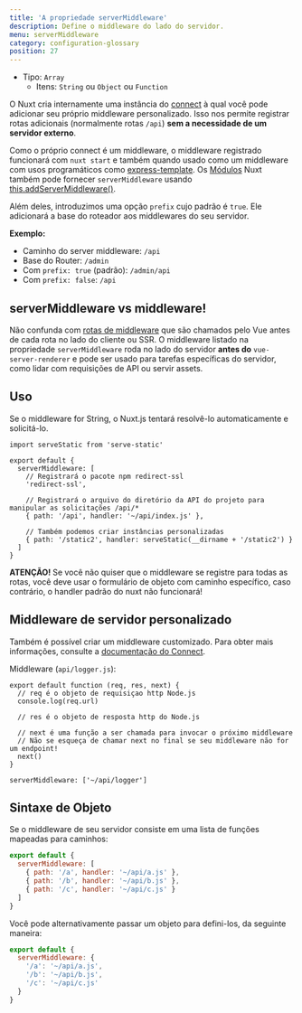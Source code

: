 ```yaml
---
title: 'A propriedade serverMiddleware'
description: Define o middleware do lado do servidor.
menu: serverMiddleware
category: configuration-glossary
position: 27
---
```


- Tipo: `Array`
  - Itens: `String` ou `Object` ou `Function`

O Nuxt cria internamente uma instância do [connect](https://github.com/senchalabs/connect) à qual você pode adicionar seu próprio middleware personalizado. Isso nos permite registrar rotas adicionais (normalmente rotas `/api`) **sem a necessidade de um servidor externo**.

Como o próprio connect é um middleware, o middleware registrado funcionará com `nuxt start` e também quando usado como um middleware com usos programáticos como [express-template](https://github.com/nuxt-community/express-template). Os [Módulos](/guide/modules) Nuxt também pode fornecer `serverMiddleware` usando [this.addServerMiddleware()](/guides/internals-glossary/internals-module-container#addservermiddleware-middleware).

Além deles, introduzimos uma opção `prefix` cujo padrão é `true`. Ele adicionará a base do roteador aos middlewares do seu servidor.

**Exemplo:**

- Caminho do server middleware: `/api`
- Base do Router: `/admin`
- Com `prefix: true` (padrão): `/admin/api`
- Com `prefix: false`: `/api`

## serverMiddleware vs middleware!

Não confunda com [rotas de middleware](/guide/routing#middleware) que são chamados pelo Vue antes de cada rota no lado do cliente ou SSR. O middleware listado na propriedade `serverMiddleware` roda no lado do servidor **antes do** `vue-server-renderer` e pode ser usado para tarefas específicas do servidor, como lidar com requisições de API ou servir assets.

## Uso

Se o middleware for String, o Nuxt.js tentará resolvê-lo automaticamente e solicitá-lo.

```js{}[nuxt.config.js]
import serveStatic from 'serve-static'

export default {
  serverMiddleware: [
    // Registrará o pacote npm redirect-ssl
    'redirect-ssl',

    // Registrará o arquivo do diretório da API do projeto para manipular as solicitações /api/*
    { path: '/api', handler: '~/api/index.js' },

    // Também podemos criar instâncias personalizadas
    { path: '/static2', handler: serveStatic(__dirname + '/static2') }
  ]
}
```

<p class="Alert Alert--danger">
    <b> ATENÇÃO! </b>
    Se você não quiser que o middleware se registre para todas as rotas, você deve usar o formulário de objeto com caminho específico, caso contrário, o handler padrão do nuxt não funcionará!
</p>

## Middleware de servidor personalizado

Também é possível criar um middleware customizado. Para obter mais informações, consulte a [documentação do Connect](https://github.com/senchalabs/connect#appusefn).

Middleware (`api/logger.js`):

```js{}[api/logger.js]
export default function (req, res, next) {
  // req é o objeto de requisiçao http Node.js
  console.log(req.url)

  // res é o objeto de resposta http do Node.js

  // next é uma função a ser chamada para invocar o próximo middleware
  // Não se esqueça de chamar next no final se seu middleware não for um endpoint!
  next()
}
```

```js{}[nuxt.config.js]
serverMiddleware: ['~/api/logger']
```

## Sintaxe de Objeto

Se o middleware de seu servidor consiste em uma lista de funções mapeadas para caminhos:

```js
export default {
  serverMiddleware: [
    { path: '/a', handler: '~/api/a.js' },
    { path: '/b', handler: '~/api/b.js' },
    { path: '/c', handler: '~/api/c.js' }
  ]
}
```

Você pode alternativamente passar um objeto para defini-los, da seguinte maneira:

```js
export default {
  serverMiddleware: {
    '/a': '~/api/a.js',
    '/b': '~/api/b.js',
    '/c': '~/api/c.js'
  }
}
```
